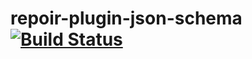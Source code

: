 # repoir-plugin-json-schema [![Build Status](https://travis-ci.org/repoir/repoir-plugin-json-schema.svg?branch=master)](https://travis-ci.org/repoir/repoir-plugin-json-schema)
